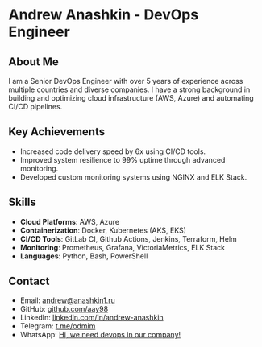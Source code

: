 # Andrew Anashkin - DevOps Engineer

## About Me
I am a Senior DevOps Engineer with over 5 years of experience across multiple countries and diverse companies. I have a strong background in building and optimizing cloud infrastructure (AWS, Azure) and automating CI/CD pipelines.

## Key Achievements
- Increased code delivery speed by 6x using CI/CD tools.
- Improved system resilience to 99% uptime through advanced monitoring.
- Developed custom monitoring systems using NGINX and ELK Stack.

## Skills
- **Cloud Platforms**: AWS, Azure
- **Containerization**: Docker, Kubernetes (AKS, EKS)
- **CI/CD Tools**: GitLab CI, Github Actions, Jenkins, Terraform, Helm
- **Monitoring**: Prometheus, Grafana, VictoriaMetrics, ELK Stack
- **Languages**: Python, Bash, PowerShell

## Contact
- Email: [andrew@anashkin1.ru](mailto:andrew@anashkin1.ru)
- GitHub: [github.com/aay98](https://github.com/aay98)
- LinkedIn: [linkedin.com/in/andrew-anashkin](https://linkedin.com/in/andrew-anashkin)
- Telegram: [t.me/odmim](https://t.me/odmim)
- WhatsApp: [Hi, we need devops in our company!](https://wa.me/+79264052551?text=Hi,%20we%20need%20devops%20in%20our%20company!)